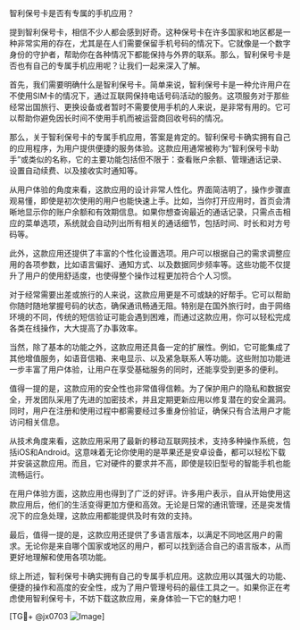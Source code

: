 智利保号卡是否有专属的手机应用？

提到智利保号卡，相信不少人都会感到好奇。这种保号卡在许多国家和地区都是一种非常实用的存在，尤其是在人们需要保留手机号码的情况下。它就像是一个数字身份的守护者，帮助你在各种情况下都能保持与外界的联系。那么，智利保号卡是否也有自己的专属手机应用呢？让我们一起来深入了解。

首先，我们需要明确什么是智利保号卡。简单来说，智利保号卡是一种允许用户在不使用SIM卡的情况下，通过互联网保持电话号码活动的服务。这项服务对于那些经常出国旅行、更换设备或者暂时不需要使用手机的人来说，是非常有用的。它可以帮助你避免因长时间不使用手机而被运营商回收号码的情况。

那么，关于智利保号卡的专属手机应用，答案是肯定的。智利保号卡确实拥有自己的应用程序，为用户提供便捷的服务体验。这款应用通常被称为“智利保号卡助手”或类似的名称，它的主要功能包括但不限于：查看账户余额、管理通话记录、设置自动续费、以及接收实时通知等。

从用户体验的角度来看，这款应用的设计非常人性化。界面简洁明了，操作步骤直观易懂，即使是初次使用的用户也能快速上手。比如，当你打开应用时，首页会清晰地显示你的账户余额和有效期信息。如果你想查询最近的通话记录，只需点击相应的菜单选项，系统就会自动列出所有相关的通话细节，包括时间、时长和对方号码等。

此外，这款应用还提供了丰富的个性化设置选项。用户可以根据自己的需求调整应用的各项参数，比如语言偏好、通知方式、以及数据同步频率等。这些功能不仅提升了用户的使用舒适度，也使得整个操作过程更加符合个人习惯。

对于经常需要出差或旅行的人来说，这款应用更是不可或缺的好帮手。它可以帮助你随时随地掌握号码的状态，确保通讯畅通无阻。特别是在国外旅行时，由于网络环境的不同，传统的短信验证可能会遇到困难，而通过这款应用，你可以轻松完成各类在线操作，大大提高了办事效率。

当然，除了基本的功能之外，这款应用还具备一定的扩展性。例如，它可能集成了其他增值服务，如语音信箱、来电显示、以及紧急联系人等功能。这些附加功能进一步丰富了用户体验，让用户在享受基础服务的同时，还能享受到更多的便利。

值得一提的是，这款应用的安全性也非常值得信赖。为了保护用户的隐私和数据安全，开发团队采用了先进的加密技术，并且定期更新应用以修复潜在的安全漏洞。同时，用户在注册和使用过程中都需要经过多重身份验证，确保只有合法用户才能访问相关信息。

从技术角度来看，这款应用采用了最新的移动互联网技术，支持多种操作系统，包括iOS和Android。这意味着无论你使用的是苹果还是安卓设备，都可以轻松下载并安装这款应用。而且，它对硬件的要求并不高，即使是较旧型号的智能手机也能流畅运行。

在用户体验方面，这款应用也得到了广泛的好评。许多用户表示，自从开始使用这款应用后，他们的生活变得更加方便和高效。无论是日常的通讯管理，还是突发情况下的应急处理，这款应用都能提供及时有效的支持。

最后，值得一提的是，这款应用还提供了多语言版本，以满足不同地区用户的需求。无论你是来自哪个国家或地区的用户，都可以找到适合自己的语言版本，从而更好地理解和使用各项功能。

综上所述，智利保号卡确实拥有自己的专属手机应用。这款应用以其强大的功能、便捷的操作和高度的安全性，成为了用户管理号码的最佳工具之一。如果你正在考虑使用智利保号卡，不妨下载这款应用，亲身体验一下它的魅力吧！

[TG💪+ @jx0703 ![Image](https://github.com/user-attachments/assets/dbca1d08-cadb-493c-b0ec-ad6f7a83f270)]